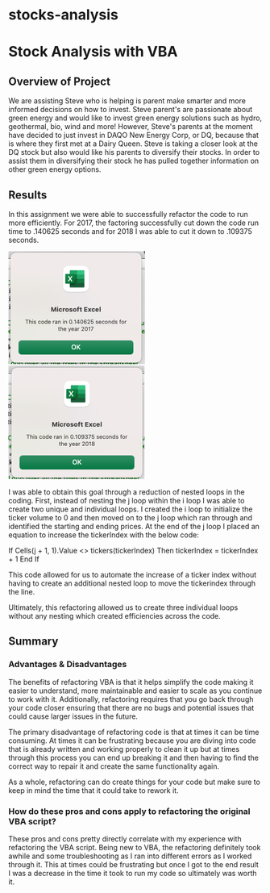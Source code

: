 # stocks-analysis


# Stock Analysis with VBA

## Overview of Project
We are assisting Steve who is helping is parent make smarter and more informed decisions on how to invest. Steve parent's are passionate about green energy and would like to invest green energy solutions such as hydro, geothermal, bio, wind and more! However, Steve's parents at the moment have decided to just invest in DAQO New Energy Corp, or DQ, because that is where they first met at a Dairy Queen. Steve is taking a closer look at the DQ stock but also would like his parents to diversify their stocks. In order to assist them in diversifying their stock he has pulled together information on other green energy options. 

## Results
In this assignment we were able to successfully refactor the code to run more efficiently. For 2017, the factoring successfully cut down the code run time to .140625 seconds and for 2018 I was able to cut it down to .109375 seconds.

![ScreenShot](https://github.com/Cayswartz/stocks-analysis/blob/61b111cdb46a3efc75e22397809aaaf321a51151/Resources/VBA_Challenge_2017.png)
![ScreenShot](https://github.com/Cayswartz/stocks-analysis/blob/61b111cdb46a3efc75e22397809aaaf321a51151/Resources/VBA_Challenge_2018.png)

I was able to obtain this goal through a reduction of nested loops in the coding. First, instead of nesting the j loop within the i loop I was able to create two unique and individual loops. I created the i loop to initialize the ticker volume to 0 and then moved on to the j loop which ran through and identified the starting and ending prices. At the end of the j loop I placed an equation to increase the tickerIndex with the below code:

 If Cells(j + 1, 1).Value <> tickers(tickerIndex) Then
tickerIndex = tickerIndex + 1
End If

This code allowed for us to automate the increase of a ticker index without having to create an additional nested loop to move the tickerindex through the line. 

Ultimately, this refactoring allowed us to create three individual loops without any nesting which created efficiencies across the code. 
            
            

## Summary 

### Advantages & Disadvantages
The benefits of refactoring VBA is that it helps simplify the code making it easier to understand, more maintainable and easier to scale as you continue to work with it. Additionally, refactoring requires that you go back through your code closer ensuring that there are no bugs and potential issues that could cause larger issues in the future.

The primary disadvantage of refactoring code is that at times it can be time consuming. At times it can be frustrating because you are diving into code that is already written and working properly to clean it up but at times through this process you can end up breaking it and then having to find the correct way to repair it and create the same functionality again. 

As a whole, refactoring can do create things for your code but make sure to keep in mind the time that it could take to rework it. 

### How do these pros and cons apply to refactoring the original VBA script?
These pros and cons pretty directly correlate with my experience with refactoring the VBA script. Being new to VBA, the refactoring definitely took awhile and some troubleshooting as I ran into different errors as I worked through it. This at times could be frustrating but once I got to the end result I was a decrease in the time it took to run my code so ultimately was worth it.
